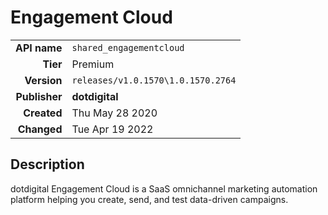 # Engagement Cloud
| | |
|-:|-|
|**API name**|`shared_engagementcloud`|
|**Tier**|Premium|
|**Version**|`releases/v1.0.1570\1.0.1570.2764`|
|**Publisher**|**dotdigital**|
|**Created**|Thu May 28 2020|
|**Changed**|Tue Apr 19 2022|

## Description
dotdigital Engagement Cloud is a SaaS omnichannel marketing automation platform helping you create, send, and test data-driven campaigns.
